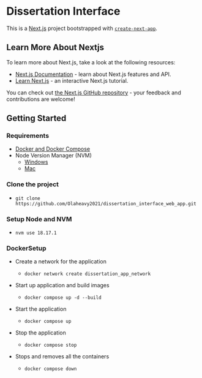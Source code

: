 # Dissertation Interface
This is a [Next.js](https://nextjs.org/) project bootstrapped with [`create-next-app`](https://github.com/vercel/next.js/tree/canary/packages/create-next-app).

## Learn More About Nextjs

To learn more about Next.js, take a look at the following resources:

- [Next.js Documentation](https://nextjs.org/docs) - learn about Next.js features and API.
- [Learn Next.js](https://nextjs.org/learn) - an interactive Next.js tutorial.

You can check out [the Next.js GitHub repository](https://github.com/vercel/next.js/) - your feedback and contributions are welcome!

## Getting Started
### Requirements
- [ Docker and Docker Compose](https://www.docker.com/products/docker-desktop/)
- Node Version Manager (NVM)
    - [Windows](https://github.com/coreybutler/nvm-windows#installation--upgrades)
    - [Mac](https://medium.com/devops-techable/how-to-install-nvm-node-version-manager-on-macos-with-homebrew-1bc10626181)
  
### Clone the project
- `git clone https://github.com/Olaheavy2021/dissertation_interface_web_app.git`

### Setup Node and NVM
- `nvm use 18.17.1`

### DockerSetup 
 - Create a network for the application
   -  `docker network create dissertation_app_network`

- Start up application and build images 
   - `docker compose up -d --build`

- Start the application
    - `docker compose up`

- Stop the application
    - `docker compose stop`

- Stops and removes all the containers
    - `docker compose down`


